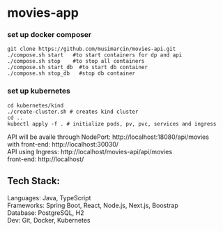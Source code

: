 # movies-app

### set up docker composer
```shell
git clone https://github.com/musimarcin/movies-api.git
./compose.sh start   #to start containers for dp and api
./compose.sh stop    #to stop all containers
./compose.sh start_db  #to start db container
./compose.sh stop_db   #stop db container
```

### set up kubernetes
```shell
cd kubernetes/kind
./create-cluster.sh # creates kind cluster
cd ..
kubectl apply -f . # initialize pods, pv, pvc, services and ingress
```

API will be availe through NodePort: http://localhost:18080/api/movies  
with front-end: http://localhost:30030/  
API using Ingress: http://localhost/movies-api/api/movies  
front-end: http://localhost/  

## Tech Stack:  
Languages: Java, TypeScript  
Frameworks: Spring Boot, React, Node.js, Next.js, Boostrap  
Database: PostgreSQL, H2  
Dev: Git, Docker, Kubernetes


